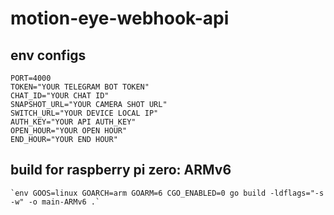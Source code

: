 # motion-eye-webhook-api

## env configs

    PORT=4000
    TOKEN="YOUR TELEGRAM BOT TOKEN"
    CHAT_ID="YOUR CHAT ID"
    SNAPSHOT_URL="YOUR CAMERA SHOT URL"
    SWITCH_URL="YOUR DEVICE LOCAL IP"
    AUTH_KEY="YOUR API AUTH_KEY"
    OPEN_HOUR="YOUR OPEN HOUR"
    END_HOUR="YOUR END HOUR"

## build for raspberry pi zero: ARMv6

    `env GOOS=linux GOARCH=arm GOARM=6 CGO_ENABLED=0 go build -ldflags="-s -w" -o main-ARMv6 .`
